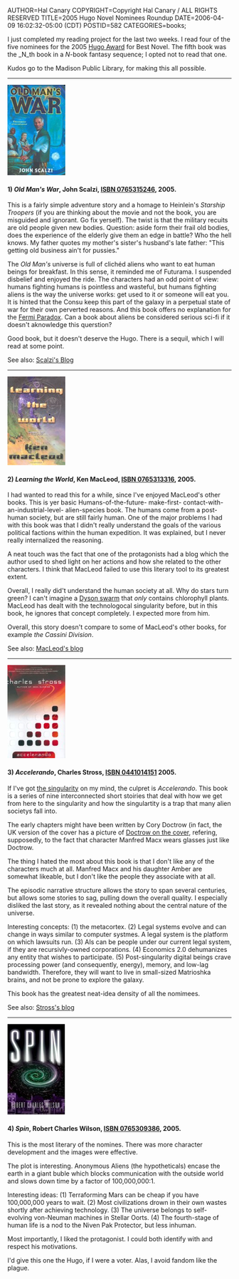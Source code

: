 AUTHOR=Hal Canary
COPYRIGHT=Copyright Hal Canary / ALL RIGHTS RESERVED
TITLE=2005 Hugo Novel Nominees Roundup
DATE=2006-04-09 16:02:32-05:00 (CDT)
POSTID=582
CATEGORIES=books;

I just completed my reading project for the last two weeks. I read four of the five nominees for the 2005 [Hugo Award](http://en.wikipedia.org/wiki/Hugo_Award) for Best Novel. The fifth book was the _N_th book in a _N_\-book fantasy sequence; I opted not to read that one.

Kudos go to the Madison Public Library, for making this all possible.

* * *

![[bookcover]](/images/book-scalzi-old-mans-war.jpg)

#### **1)** _Old Man's War_, John Scalzi, [ISBN 0765315246](/isbn/?0765315246), 2005.

This is a fairly simple adventure story and a homage to Heinlein's _Starship Troopers_ (if you are thinking about the movie and not the book, you are misguided and ignorant. Go fix yerself). The twist is that the military recuits are old people given new bodies. Question: aside form their frail old bodies, does the experience of the elderly give them an edge in battle? Who the hell knows. My father quotes my mother's sister's husband's late father: "This getting old business ain't for pussies."

The _Old Man's_ universe is full of clichéd aliens who want to eat human beings for breakfast. In this sense, it reminded me of Futurama. I suspended disbelief and enjoyed the ride. The characters had an odd point of view: humans fighting humans is pointless and wasteful, but humans fighting aliens is the way the universe works: get used to it or someone will eat you. It is hinted that the Consu keep this part of the galaxy in a perpetual state of war for their own perverted reasons. And this book offers no explanation for the [Fermi Paradox](http://en.wikipedia.org/wiki/Fermi_paradox). Can a book about aliens be considered serious sci-fi if it doesn't aknowledge this querstion?

Good book, but it doesn't deserve the Hugo. There is a sequil, which I will read at some point.

See also: [Scalzi's Blog](http://www.scalzi.com/whatever/)

* * *

![[bookcover]](/images/book-learning-the-world.jpg)

#### **2)** _Learning the World_, Ken MacLeod, [ISBN 0765313316](/isbn/?0765313316), 2005.

I had wanted to read this for a while, since I've enjoyed MacLeod's other books. This is yer basic Humans-of-the-future- make-first- contact-with- an-industrial-level- alien-species book. The humans come from a post-human society, but are still fairly human. One of the major problems I had with this book was that I didn't really understand the goals of the various political factions within the human expedition. It was explained, but I never really internalized the reasoning.

A neat touch was the fact that one of the protagonists had a blog which the author used to shed light on her actions and how she related to the other characters. I think that MacLeod failed to use this literary tool to its greatest extent.

Overall, I really did't understand the human society at all. Why do stars turn green? I can't imagine a [Dyson swarm](http://en.wikipedia.org/wiki/Dyson_sphere) that _only_ contains chlorophyll plants. MacLeod has dealt with the technologocal singularity before, but in this book, he ignores that concept completely. I expected more from him.

Overall, this story doesn't compare to some of MacLeod's other books, for example _the Cassini Division_.

See also: [MacLeod's blog](http://kenmacleod.blogspot.com/)

* * *

![[bookcover]](/images/book-accelerando.jpg)

#### **3)** _Accelerando_, Charles Stross, [ISBN 0441014151](/isbn/?0441014151) 2005.

If I've got [the singularity](http://en.wikipedia.org/wiki/Technological_singularity) on my mind, the culpret is _Accelerando_. This book is a series of nine interconnected short stoiries that deal with how we get from here to the singularity and how the singulartity is a trap that many alien societys fall into.

The early chapters might have been written by Cory Doctrow (in fact, the UK version of the cover has a picture of [Doctrow on the cover](http://www.accelerando.org/2005/08/28/), refering, supposedly, to the fact that character Manfred Macx wears glasses just like Doctrow.

The thing I hated the most about this book is that I don't like any of the characters much at all. Manfred Macx and his daughter Amber are somewhat likeable, but I don't like the people they associate with at all.

The episodic narrative structure allows the story to span several centuries, but allows some stories to sag, pulling down the overall quality. I especially disliked the last story, as it revealed nothing about the central nature of the universe.

Interesting concepts: (1) the metacortex. (2) Legal systems evolve and can change in ways similar to computer systmes. A legal system is the platform on which lawsuits run. (3) AIs can be people under our current legal system, if they are recursivly-owned corporations. (4) Economics 2.0 dehumanizes any entity that wishes to participate. (5) Post-singularity digital beings crave processing power (and consequently, energy), memory, and low-lag bandwidth. Therefore, they will want to live in small-sized Matrioshka brains, and not be prone to explore the galaxy.

This book has the greatest neat-idea density of all the nomimees.

See also: [Stross's blog](http://www.antipope.org/charlie/blog-static/)

* * *

![[bookcover]](/images/book-rcw-spin.jpg)

#### **4)** _Spin_, Robert Charles Wilson, [ISBN 0765309386](/isbn/?0765309386), 2005.

This is the most literary of the nomines. There was more character development and the images were effective.

The plot is interesting. Anonymous Aliens (the hypotheticals) encase the earth in a giant buble which blocks communication with the outside world and slows down time by a factor of 100,000,000:1.

Interesting ideas: (1) Terraforming Mars can be cheap if you have 100,000,000 years to wait. (2) Most civilizations drown in their own wastes shortly after achieving technology. (3) The universe belongs to self-evolving von-Neuman machines in Stellar Oorts. (4) The fourth-stage of human life is a nod to the Niven Pak Protector, but less inhuman.

Most importantly, I liked the protagonist. I could both identify with and respect his motivations.

I'd give this one the Hugo, if I were a voter. Alas, I avoid fandom like the plague.

